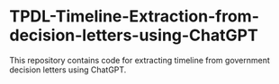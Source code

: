# TPDL-Timeline-Extraction-from-decision-letters-using-ChatGPT
This repository contains code for extracting timeline from government decision letters using ChatGPT. 
